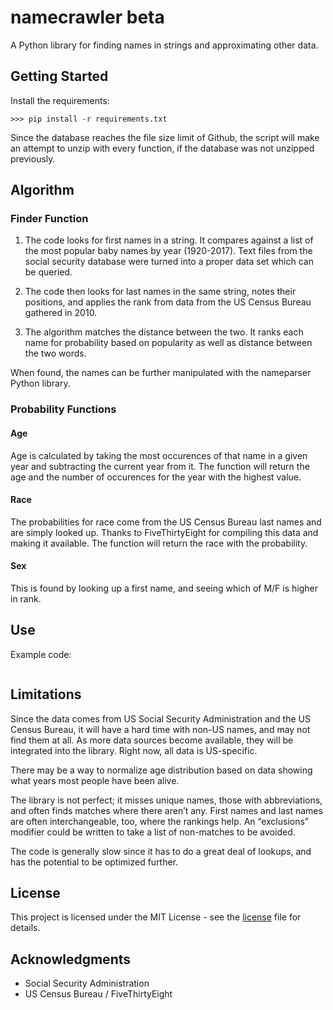 # namecrawler beta

A Python library for finding names in strings and approximating other data.

## Getting Started
Install the requirements:

    >>> pip install -r requirements.txt

Since the database  reaches the file size limit of Github, the script will make an attempt to unzip with every function, if the database was not unzipped previously.

## Algorithm

### Finder Function
1) The code looks for first names in a string. It compares against a list of the most popular baby names by year (1920-2017). Text files from the social security database were turned into a proper data set which can be queried.

2) The code then looks for last names in the same string, notes their positions, and applies the rank from data from the US Census Bureau gathered in 2010.

3) The algorithm matches the distance between the two. It ranks each name for probability based on popularity as well as distance between the two words.

When found, the names can be further manipulated with the nameparser Python library.

### Probability Functions

#### Age
Age is calculated by taking the most occurences of that name in a given year and subtracting the current year from it. The function will return the age and the number of occurences for the year with the highest value.

#### Race
The probabilities for race come from the US Census Bureau last names and are simply looked up. Thanks to FiveThirtyEight for compiling this data and making it available. The function will return the race with the probability.

#### Sex
This is found by looking up a first name, and seeing which of M/F is higher in rank.

## Use
Example code:

```

```

## Limitations
Since the data comes from US Social Security Administration and the US Census Bureau, it will have a hard time with non-US names, and may not find them at all. As more data sources become available, they will be integrated into the library. Right now, all data is US-specific.

There may be a way to normalize age distribution based on data showing what years most people have been alive.

The library is not perfect; it misses unique names, those with abbreviations, and often finds matches where there aren’t any. First names and last names are often interchangeable, too, where the rankings help. An “exclusions” modifier could be written to take a list of non-matches to be avoided.

The code is generally slow since it has to do a great deal of lookups, and has the potential to be optimized further.

## License
This project is licensed under the MIT License - see the [license](license) file for details.

## Acknowledgments
* Social Security Administration
* US Census Bureau / FiveThirtyEight
